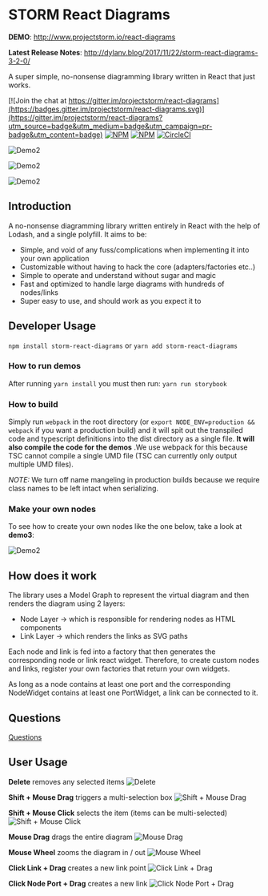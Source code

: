 # STORM React Diagrams

__DEMO__: http://www.projectstorm.io/react-diagrams

__Latest Release Notes__: http://dylanv.blog/2017/11/22/storm-react-diagrams-3-2-0/

A super simple, no-nonsense diagramming library written in React that just works.

[![Join the chat at https://gitter.im/projectstorm/react-diagrams](https://badges.gitter.im/projectstorm/react-diagrams.svg)](https://gitter.im/projectstorm/react-diagrams?utm_source=badge&utm_medium=badge&utm_campaign=pr-badge&utm_content=badge)
[![NPM](https://img.shields.io/npm/v/storm-react-diagrams.svg)](https://npmjs.org/package/storm-react-diagrams)
[![NPM](https://img.shields.io/npm/dt/storm-react-diagrams.svg)](https://npmjs.org/package/storm-react-diagrams)
[![CircleCI](https://circleci.com/gh/projectstorm/react-diagrams/tree/master.svg?style=svg)](https://circleci.com/gh/projectstorm/react-diagrams/tree/master)

![Demo2](./images/example1.png)

![Demo2](./images/example2.png)

![Demo2](./images/example3.png)

## Introduction

A no-nonsense diagramming library written entirely in React with the help of Lodash, and a single polyfill. It aims to be:

* Simple, and void of any fuss/complications when implementing it into your own application
* Customizable without having to hack the core (adapters/factories etc..)
* Simple to operate and understand without sugar and magic
* Fast and optimized to handle large diagrams with hundreds of nodes/links
* Super easy to use, and should work as you expect it to


## Developer Usage

`npm install storm-react-diagrams` or `yarn add storm-react-diagrams`

### How to run demos

After running `yarn install` you must then run:  `yarn run storybook`

### How to build

Simply run ```webpack``` in the root directory (or ```export NODE_ENV=production && webpack``` if you want a production build) and it will spit out the transpiled code and typescript definitions into the dist directory as a single file. __It will also compile the code for the demos__ .We use webpack for this because TSC cannot compile a single UMD file (TSC can currently only output multiple UMD files).

_NOTE:_ We turn off name mangeling in production builds because we require class names to be left intact when serializing.

### Make your own nodes

To see how to create your own nodes like the one below, take a look at __demo3__:

![Demo2](./images/demo3.png)

## How does it work

The library uses a Model Graph to represent the virtual diagram and then renders the diagram using
2 layers:
* Node Layer -> which is responsible for rendering nodes as HTML components
* Link Layer -> which renders the links as SVG paths

Each node and link is fed into a factory that then generates the corresponding node or link react widget.
Therefore, to create custom nodes and links, register your own factories that return your own widgets.

As long as a node contains at least one port and the corresponding NodeWidget contains at least one PortWidget,
a link can be connected to it.

## Questions

[Questions](docs/Questions.md)

## User Usage

__Delete__ removes any selected items
![__Delete__](./images/rjdDelete.gif)

__Shift + Mouse Drag__ triggers a multi-selection box
![Shift + Mouse Drag](./images/mouseDrag.gif)

__Shift + Mouse Click__ selects the item (items can be multi-selected)
![Shift + Mouse Click](./images/shiftClick.gif)

__Mouse Drag__ drags the entire diagram
![Mouse Drag](./images/canvasDrag.gif)

__Mouse Wheel__ zooms the diagram in / out
![Mouse Wheel](./images/mouseWheel.gif)

__Click Link + Drag__ creates a new link point
![Click Link + Drag](./images/createPoint.gif)

__Click Node Port + Drag__ creates a new link
![Click Node Port + Drag](./images/createLink.gif)
